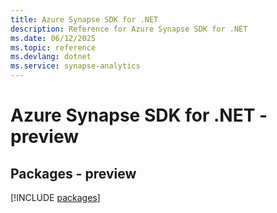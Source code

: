 ```yaml
---
title: Azure Synapse SDK for .NET
description: Reference for Azure Synapse SDK for .NET
ms.date: 06/12/2025
ms.topic: reference
ms.devlang: dotnet
ms.service: synapse-analytics
---
```

# Azure Synapse SDK for .NET - preview
## Packages - preview
[!INCLUDE [packages](synapse-index.md)]